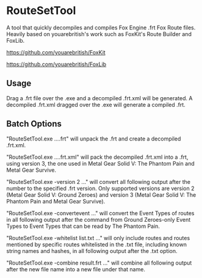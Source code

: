# RouteSetTool
A tool that quickly decompiles and compiles Fox Engine .frt Fox Route files. Heavily based on youarebritish's work such as FoxKit's Route Builder and FoxLib.

https://github.com/youarebritish/FoxKit

https://github.com/youarebritish/FoxLib

## Usage
Drag a .frt file over the .exe and a decompiled .frt.xml will be generated. A decompiled .frt.xml dragged over the .exe will generate a compiled .frt.

## Batch Options
"RouteSetTool.exe ....frt" will unpack the .frt and create a decompiled .frt.xml.

"RouteSetTool.exe ....frt.xml" will pack the decompiled .frt.xml into a .frt, using version 3, the one used in Metal Gear Solid V: The Phantom Pain and Metal Gear Survive.

"RouteSetTool.exe -version 2 ..." will convert all following output after the number to the specified .frt version. Only supported versions are version 2 (Metal Gear Solid V: Ground Zeroes) and version 3 (Metal Gear Solid V: The Phantom Pain and Metal Gear Survive).

"RouteSetTool.exe -convertevent ..." will convert the Event Types of routes in all following output after the command from Ground Zeroes-only Event Types to Event Types that can be read by The Phantom Pain.

"RouteSetTool.exe -whitelist list.txt ..." will only include routes and routes mentioned by specific routes whitelisted in the .txt file, including known string names and hashes, in all following output after the .txt option.

"RouteSetTool.exe -combine result.frt ..." will combine all following output after the new file name into a new file under that name.

